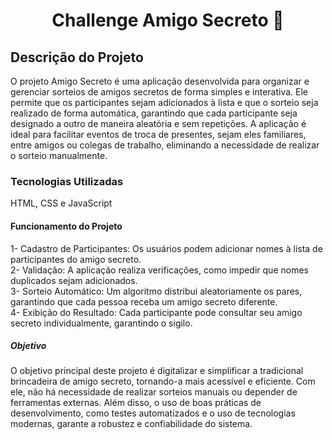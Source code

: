 <h1 align="center"> Challenge Amigo Secreto 🎁 </h1>
<h2> Descrição do Projeto </h2>
<p></p> O projeto Amigo Secreto é uma aplicação desenvolvida para organizar e gerenciar sorteios de amigos secretos de forma simples e interativa. Ele permite que os participantes sejam adicionados à lista e que o sorteio seja realizado de forma automática, garantindo que cada participante seja designado a outro de maneira aleatória e sem repetições.
A aplicação é ideal para facilitar eventos de troca de presentes, sejam eles familiares, entre amigos ou colegas de trabalho, eliminando a necessidade de realizar o sorteio manualmente.</p>

<h3> Tecnologias Utilizadas </h3>
<p> HTML, CSS e JavaScript</p>
<h4> Funcionamento do Projeto </h4>
<p> 1- Cadastro de Participantes: Os usuários podem adicionar nomes à lista de participantes do amigo secreto.<br>
2- Validação: A aplicação realiza verificações, como impedir que nomes duplicados sejam adicionados. <br>
3- Sorteio Automático: Um algoritmo distribui aleatoriamente os pares, garantindo que cada pessoa receba um amigo secreto diferente.<br>
4- Exibição do Resultado: Cada participante pode consultar seu amigo secreto individualmente, garantindo o sigilo.
  </p>
<h5> Objetivo </h5>
<p> O objetivo principal deste projeto é digitalizar e simplificar a tradicional brincadeira de amigo secreto, tornando-a mais acessível e eficiente. Com ele, não há necessidade de realizar sorteios manuais ou depender de ferramentas externas. Além disso, o uso de boas práticas de desenvolvimento, como testes automatizados e o uso de tecnologias modernas, garante a robustez e confiabilidade do sistema.</p>
